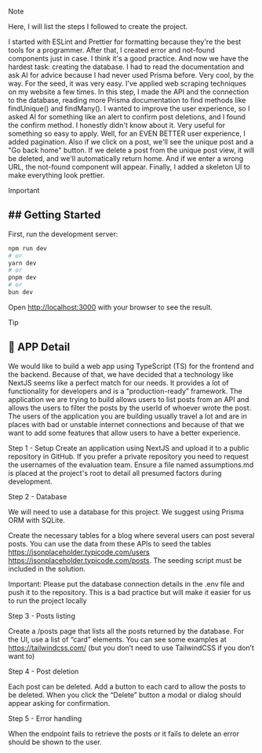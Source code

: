 > [!NOTE]
>
> Here, I will list the steps I followed to create the project.
>
> I started with ESLint and Prettier for formatting because they're the best tools for a programmer.
> After that, I created error and not-found components just in case. I think it's a good practice.
> And now we have the hardest task: creating the database. I had to read the documentation and ask AI for advice because I had never used Prisma before. Very cool, by the way.
> For the seed, it was very easy. I've applied web scraping techniques on my website a few times.
> In this step, I made the API and the connection to the database, reading more Prisma documentation to find methods like findUnique() and findMany().
> I wanted to improve the user experience, so I asked AI for something like an alert to confirm post deletions, and I found the confirm method. I honestly didn't know about it. Very useful for something so easy to apply.
> Well, for an EVEN BETTER user experience, I added pagination. Also if we click on a post, we'll see the unique post and a "Go back home" button.
> If we delete a post from the unique post view, it will be deleted, and we'll automatically return home.
> And if we enter a wrong URL, the not-found component will appear.
> Finally, I added a skeleton UI to make everything look prettier.

> [!IMPORTANT]
>
> <h2>## Getting Started</h2>
> First, run the development server:
>
> ```bash
> npm run dev
> # or
> yarn dev
> # or
> pnpm dev
> # or
> bun dev
> ```
>
> Open [http://localhost:3000](http://localhost:3000) with your browser to see the result.

> [!TIP]
>
> <h2>📄 APP Detail</h2>
> We would like to build a web app using TypeScript (TS) for the frontend and the backend. Because of that, we have decided that a technology like NextJS seems like a perfect match for our needs. It provides a lot of functionality for developers and is a “production-ready” framework.
> The application we are trying to build allows users to list posts from an API and allows the users to filter the posts by the userId of whoever wrote the post. The users of the application you are building usually travel a lot and are in places with bad or unstable internet connections and because of that we want to add some features that allow users to have a better experience.
>
> Step 1 - Setup
> Create an application using NextJS and upload it to a public repository in GitHub. If you prefer a private repository you need to request the usernames of the evaluation team. Ensure a file named assumptions.md is placed at the project's root to detail all presumed factors during development.
>
> Step 2 - Database
>
> We will need to use a database for this project. We suggest using Prisma ORM with SQLite.
>
> Create the necessary tables for a blog where several users can post several posts. You can use the data from these APIs to seed the tables https://jsonplaceholder.typicode.com/users https://jsonplaceholder.typicode.com/posts. The seeding script must be included in the solution.
>
> Important: Please put the database connection details in the .env file and push it to the repository. This is a bad practice but will make it easier for us to run the project locally
>
> Step 3 - Posts listing
>
> Create a /posts page that lists all the posts returned by the database. For the UI, use a list of “card” elements. You can see some examples at https://tailwindcss.com/ (but you don’t need to use TailwindCSS if you don’t want to)
>
> Step 4 - Post deletion
>
> Each post can be deleted. Add a button to each card to allow the posts to be deleted. When you click the “Delete” button a modal or dialog should appear asking for confirmation.
>
> Step 5 - Error handling
>
> When the endpoint fails to retrieve the posts or it fails to delete an error should be shown to the user.
